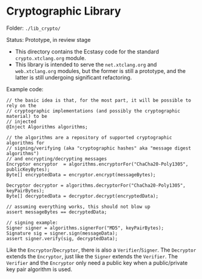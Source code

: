 # Cryptographic Library

Folder: `./lib_crypto/`

Status: Prototype, in review stage

* This directory contains the Ecstasy code for the standard `crypto.xtclang.org` module.
* This library is intended to serve the `net.xtclang.org` and `web.xtclang.org` modules,
  but the former is still a prototype, and the latter is still undergoing significant
  refactoring.

Example code:

    // the basic idea is that, for the most part, it will be possible to rely on the
    // cryptographic implementations (and possibly the cryptographic material) to be
    // injected
    @Inject Algorithms algorithms; 

    // the algorithms are a repository of supported cryptographic algorithms for
    // signing/verifying (aka "cryptographic hashes" aka "message digest algorithms")
    // and encrypting/decrypting messages
    Encryptor encryptor  = algorithms.encryptorFor("ChaCha20-Poly1305", publicKeyBytes);
    Byte[] encryptedData = encryptor.encrypt(messageBytes);

    Decryptor decryptor = algorithms.decryptorFor("ChaCha20-Poly1305", keyPairBytes);
    Byte[] decryptedData = decryptor.decrypt(encryptedData);

    // assuming everything works, this should not blow up
    assert messageBytes == decryptedData;

    // signing example:
    Signer signer = algorithms.signerFor("MD5", keyPairBytes);
    Signature sig = signer.sign(messageData);
    assert signer.verify(sig, decryptedData);
                                                     
Like the `Encryptor`/`Decryptor`, there is also a `Verifier`/`Signer`. The `Decryptor`
extends the `Encryptor`, just like the `Signer` extends the `Verifier`. The `Verifier`
and the `Encryptor` only need a public key when a public/private key pair algorithm is
used.